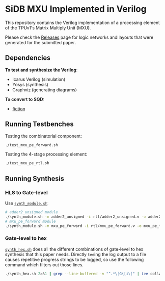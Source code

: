 # SiDB MXU Implemented in Verilog

This repository contains the Verilog implementation of a processing element of the TPUv1's Matrix Multiply Unit (MXU).

Please check the [Releases](https://github.com/samuelshng/sidb-mxu-verilog/releases) page for logic networks and layouts that were generated for the submitted paper.

## Dependencies

**To test and synthesize the Verilog:**

- Icarus Verilog (simulation)
- Yosys (synthesis)
- Graphviz (generating diagrams)

**To convert to SQD:**

- [fiction](https://fiction.readthedocs.io/en/latest/getting_started.html)

## Running Testbenches

Testing the combinatorial component:

```bash
./test_mxu_pe_forward.sh
```

Testing the 4-stage processing element:

```bash
./test_mxu_pe_rtl.sh
```

## Running Synthesis

### HLS to Gate-level

Use [`synth_module.sh`](./synth_module.sh):

```bash
# adder2_unsigned module
./synth_module.sh -m adder2_unsigned -i rtl/adder2_unsigned.v -o adder2_unsigned_synth.v
# mxu_pe_forward module
./synth_module.sh -m mxu_pe_forward -i rtl/mxu_pe_forward.v -o mxu_pe_forward_synth.v
```

### Gate-level to hex

[`synth_hex.sh`](./synth_hex.sh) does all the different combinations of gate-level to hex synthesis that this paper needs. Directly `tee`ing the log output to a file causes repetitive progress strings to be logged, so use the following command which filters out those lines.

```bash
./synth_hex.sh 2>&1 | grep --line-buffered -v "^.*\[G\[i\]" | tee collab/fiction_synth_out/fiction_synth.log
```
